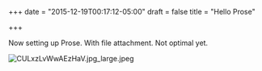 +++
date = "2015-12-19T00:17:12-05:00"
draft = false
title = "Hello Prose"

+++

Now setting up Prose. With file attachment. Not optimal yet.

![CULxzLvWwAEzHaV.jpg_large.jpeg](/images/CULxzLvWwAEzHaV.jpg_large.jpeg)

